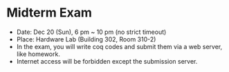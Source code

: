 # Midterm Exam

- Date: Dec 20 (Sun), 6 pm ~ 10 pm (no strict timeout)
- Place: Hardware Lab (Building 302, Room 310-2)
- In the exam, you will write coq codes and submit them via a web server, like homework.
- Internet access will be forbidden except the submission server.

